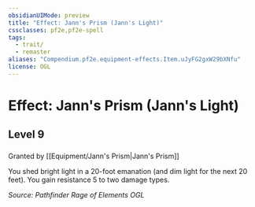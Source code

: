 ```yaml
---
obsidianUIMode: preview
title: "Effect: Jann's Prism (Jann's Light)"
cssclasses: pf2e,pf2e-spell
tags:
  - trait/
  - remaster
aliases: "Compendium.pf2e.equipment-effects.Item.uJyFG2gxW29bXNfu"
license: OGL
---
```

# Effect: Jann's Prism (Jann's Light)
## Level 9
### 






Granted by [[Equipment/Jann's Prism|Jann's Prism]]

You shed bright light in a 20-foot emanation (and dim light for the next 20 feet). You gain resistance 5 to two damage types.

*Source: Pathfinder Rage of Elements*
*OGL*